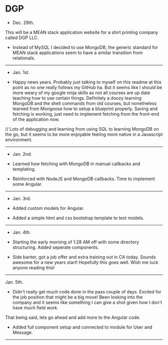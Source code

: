 # DGP

- Dec. 29th.

This will be a MEAN stack application website for a shirt printing company called DGP LLC.

- Instead of MySQL I decided to use MongoDB, the generic standard for MEAN stack applications seem to have a similar transition from relationals. 

------------------------------------------------------------

- Jan. 1st.

- Happy news years. Probably just talking to myself on this readme at this point as no one really follows my GitHub ha. But it seems like I should be more weary of my google ninja skills as not all courses are up date teaching how to use certain things. Definitely a doozy learning MongoDB and the shell commands from old courses, but nonetheless learned from Mongoose how to setup a blueprint properly. Saving and fetching is working, just need to implement fetching from the front-end of the application now.

// Lots of debugging and learning from using SQL to learning MongoDB on the go, but it seems to be more enjoyable feeling more native in a Javascript environment.

------------------------------------------------------------

- Jan. 2nd.

- Learned how fetching with MongoDB in manual callbacks and templating.

- Reinforced with NodeJS and MongoDB callbacks. Time to implement some Angular.

------------------------------------------------------------

- Jan. 3rd.

- Added custom models for Angular.
- Added a simple html and css bootstrap template to test models.

------------------------------------------------------------

- Jan. 4th.

- Starting the early morning of 1:28 AM off with some directory structuring. Added seperate components.

- Side banter, got a job offer and extra training out in CA today. Sounds awesome for a new years start! Hopefully this goes well. Wish me luck anyone reading this!

------------------------------------------------------------

Jan. 5th.

- Didn't really get much code done in the pass couple of days. Excited for the job position that might be a big move! Been looking into the company and it seems like something I can give a shot given how I don't have much field work.

That being said, lets go ahead and add more to the Angular code.

- Added full component setup and connected to module for User and Message.

------------------------------------------------------------